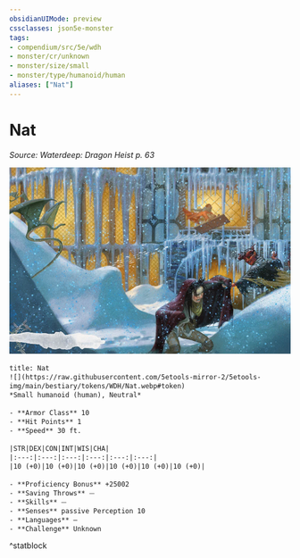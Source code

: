 ```yaml
---
obsidianUIMode: preview
cssclasses: json5e-monster
tags:
- compendium/src/5e/wdh
- monster/cr/unknown
- monster/size/small
- monster/type/humanoid/human
aliases: ["Nat"]
---
```

# Nat
*Source: Waterdeep: Dragon Heist p. 63*  

![](https://raw.githubusercontent.com/5etools-mirror-2/5etools-img/main/bestiary/WDH/Winter-Scene.webp#center) 

```ad-statblock
title: Nat
![](https://raw.githubusercontent.com/5etools-mirror-2/5etools-img/main/bestiary/tokens/WDH/Nat.webp#token)
*Small humanoid (human), Neutral*

- **Armor Class** 10 
- **Hit Points** 1  
- **Speed** 30 ft.

|STR|DEX|CON|INT|WIS|CHA|
|:---:|:---:|:---:|:---:|:---:|:---:|
|10 (+0)|10 (+0)|10 (+0)|10 (+0)|10 (+0)|10 (+0)|

- **Proficiency Bonus** +25002
- **Saving Throws** ⏤
- **Skills** ⏤
- **Senses** passive Perception 10
- **Languages** —
- **Challenge** Unknown
```
^statblock